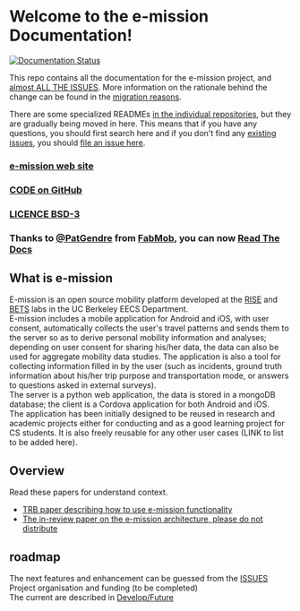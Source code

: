 # Welcome to the e-mission Documentation!

[![Documentation Status](https://readthedocs.org/projects/e-mission/badge/?version=latest)](https://e-mission.readthedocs.io/en/latest/?badge=latest)

This repo contains all the documentation for the e-mission project, and [almost ALL THE ISSUES](https://github.com/e-mission/e-mission-docs/issues/). More information on the rationale behind the change can be found in the [migration reasons](docs/contribute_to_the_doc/migration_reason.md).

There are some specialized READMEs [in the individual repositories](https://github.com/e-mission), but they are gradually being moved in here. This means that if you have any questions, you should first search here and if you don't find any [existing issues](https://github.com/e-mission/e-mission-docs/issues/), you should [file an issue here](https://github.com/e-mission/e-missiond-docs/issue).

### [e-mission web site](https://e-mission.eecs.berkeley.edu/)   
### [CODE on GitHub](https://github.com/e-mission)     
### [LICENCE BSD-3](https://github.com/e-mission/e-mission-docs/blob/master/LICENSE)  
### Thanks to [@PatGendre](https://github.com/PatGendre) from [FabMob](https://github.com/fabmob/), you can now [Read The Docs](https://e-mission.readthedocs.io/en/latest/)

## What is e-mission
E-mission is an open source mobility platform developed at the [RISE](http://rise.cs.berkeley.edu/) and [BETS](https://bets.cs.berkeley.edu/) labs in the UC Berkeley EECS Department.  
E-mission includes a mobile application for Android and iOS, with user consent, automatically collects the user's travel patterns and sends them to the server so as to derive personal mobility information and analyses; depending on user consent for sharing his/her data, the data can also be used for aggregate mobility data studies. The application is also a tool for collecting information filled in by the user (such as incidents, ground truth information about his/her trip purpose and transportation mode, or answers to questions asked in external surveys).  
The server is a python web application, the data is stored in a mongoDB database; 
the client is a Cordova application for both Android and iOS.  
The application has been initially designed to be reused in research and academic projects either for conducting and as a good learning project for CS students. It is also freely reusable for any other user cases (LINK to list to be added here). 

## Overview
Read these papers for understand context.
- [TRB paper describing how to use e-mission functionality](https://people.eecs.berkeley.edu/~shankari/emission_trb_2017_paper.pdf)  
- [The in-review paper on the e-mission architecture, please do not distribute](https://people.eecs.berkeley.edu/~shankari/em-arch.pdf)  

## roadmap
The next features and enhancement can be guessed from the [ISSUES](https://github.com/e-mission/e-mission-docs/issues)  
Project organisation and funding (to be completed)  
The current are described in [Develop/Future](dev/future/overview.md)   
